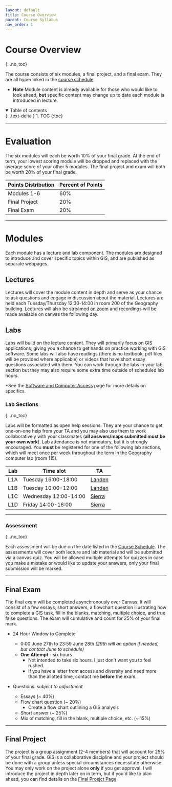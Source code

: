 ```yaml
---
layout: default
title: Course Overview
parent: Course Syllabus
nav_order: 1
---
```


# Course Overview
{: .no_toc}


The course consists of six modules, a final project, and a final exam.  They are all hyperlinked in the [course schedule](https://geos270.github.io/Syllabus/#course-schedule).

* **Note** Module content is already available for those who would like to look ahead, **but** specific content may change up to date each module is introduced in lecture.

<details open markdown="block">
  <summary>
    Table of contents
  </summary>
  {: .text-delta }
1. TOC
{:toc}
</details>

---


# Evaluation

The six modules will each be worth 10% of your final grade.  At the end of term, your lowest scoring module will be dropped and replaced with the average score of your other 5 modules.  The final project and exam will both be worth 20% of your final grade.

| Points Distribution | Percent of Points |
|---------------------|-------------------|
| Modules 1-6         | 60%               |
| Final Project       | 20%               |
| Final Exam          | 20%               |

---

# Modules

Each module has a lecture and lab component.  The modules are designed to introduce and cover specific topics within GIS, and are published as separate webpages.  


## Lectures

Lectures will cover the module content in depth and serve as your chance to ask questions and engage in discussion about the material.  Lectures are held each Tuesday/Thursday 12:30-14:00 in room 200 of the Geography building.  Lectures will also be streamed [on zoom](https://ubc.zoom.us/j/68713181849?pwd=SThIWUkvVTVtbkpwME11c1NDYlFVZz09) and recordings will be made available on canvas the following day.


## Labs

Labs will build on the lecture content.  They will primarily focus on GIS applications, giving you a chance to get hands on practice working with GIS software.  Some labs will also have readings (there is no textbook, pdf files will be provided where applicable) or videos that have short essay questions associated with them.  You can work through the labs in your lab section but they may also require some extra time outside of scheduled lab hours.

*See the [Software and Computer Access](/Labs.md) page for more details on specifics. 

### Lab Sections
{: .no_toc}

Labs will be formatted as open help sessions.  They are your chance to get one-on-one help from your TA and you may also use them to work collaboratively with your classmates (**all answers/maps submitted must be your own work**).  Lab attendance is not mandatory, but it is strongly encouraged.  You **must** be registered for one of the following lab sections, which will meet once per week throughout the term in the Geography computer lab (room 115).

|Lab |   Time slot            |  TA  |
|----|------------------------|------|
|L1A |Tuesday 16:00-18:00     |[Landen](/#landen-matechuk)|
|L1B |Tuesday 10:00-12:00     |[Landen](/#landen-matechuk)|
|L1C |Wednesday 12:00-14:00   |[Sierra](/#sierra-collins)|
|L1D |Friday 14:00-16:00      |[Sierra](/#sierra-collins)|

---

### Assessment
{: .no_toc}

Each assessment will be due on the date listed in the [Course Schedule](#course-schedule).  The assessments will cover both lecture and lab material and will be submitted via a canvas quiz. You will be allowed multiple attempts for quizzes in case you make a mistake or would like to update your answers, only your final submission will be marked.

---

## Final Exam

The final exam will be completed asynchronously over Canvas. It will consist of a few essays, short answers, a flowchart question illustrating how to complete a GIS task, fill in the blanks, matching, multiple choice, and true false questions.  The exam will cumulative and count for 25% of your final mark.

* 24 Hour Window to Complete
  * 0:00 June 27th to 23:59 June 28th *(29th will an option if needed, but contact June to schedule)*
  * **One Attempt** - six hours
    * Not intended to take six hours.  I just don't want you to feel rushed.
    * If you have a letter from access and diversity and need more than the allotted time, contact me **before** the exam.

* Questions: *subject to adjustment*
  * Essays (~ 40%)
  * Flow chart question (~ 20%)
    * Create a flow chart outlining a GIS analysis
  * Short answer (~ 25%)
  * Mix of matching, fill in the blank, multiple choice, etc. (~ 15%)


---

## Final Project

The project is a group assignment (2-4 members) that will account for 25% of your final grade.  GIS is a collaborative discipline and your project should be done with a group unless special circumstances necessitate otherwise.  You may only work on the project alone **only** if you get approval.  I will introduce the project in depth later on in term, but if you'd like to plan ahead, you can find details on the [Final Proejct Page](docs/Final_Project.md) 
